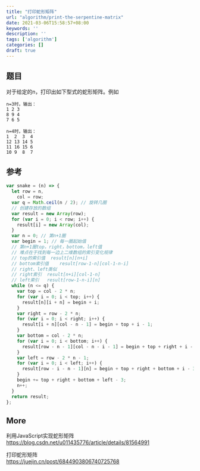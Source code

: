 ```yaml
---
title: "打印蛇形矩阵"
url: "algorithm/print-the-serpentine-matrix"
date: 2021-03-06T15:58:57+08:00
keywords: ''
description: ''
tags: ['algorithm']
categories: []
draft: true
---
```


## 题目

对于给定的n，打印出如下型式的蛇形矩阵。例如

```
n=3时，输出：
1 2 3
8 9 4
7 6 5

n=4时，输出：
1  2  3  4
12 13 14 5
11 16 15 6
10 9  8  7 
```

## 参考

```javascript
var snake = (n) => {
  let row = n,
    col = row;
  var q = Math.ceil(n / 2); // 旋转几圈
  // 创建存放的数组
  var result = new Array(row);
  for (var i = 0; i < row; i++) {
    result[i] = new Array(col);
  }
  var n = 0; // 第n+1圈
  var begin = 1; // 每一圈起始值
  // 第n+1圈top，right，bottom，left值
  // 难点在于找到每一边上二维数组的索引变化规律
  // top的索引值  result[n][n+i]
  // bottom索引值    result[row-1-n][col-1-n-i]
  // right、left类似
  // right索引  result[n+i][col-1-n]
  // left索引   result[row-1-n-i][n]
  while (n <= q) {
    var top = col - 2 * n;
    for (var i = 0; i < top; i++) {
      result[n][i + n] = begin + i;
    }
    var right = row - 2 * n;
    for (var i = 0; i < right; i++) {
      result[i + n][col - n - 1] = begin + top + i - 1;
    }
    var bottom = col - 2 * n;
    for (var i = 0; i < bottom; i++) {
      result[row - n - 1][col - n - i - 1] = begin + top + right + i - 2;
    }
    var left = row - 2 * n - 1;
    for (var i = 0; i < left; i++) {
      result[row - i - n - 1][n] = begin + top + right + bottom + i - 3;
    }
    begin += top + right + bottom + left - 3;
    n++;
  }
  return result;
};
```

## More  

利用JavaScript实现蛇形矩阵   
https://blog.csdn.net/u011435776/article/details/81564991  

打印蛇形矩阵   
https://juejin.cn/post/6844903806740725768


